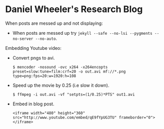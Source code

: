 # Daniel Wheeler's Research Blog

When posts are messed up and not displaying:

 * When posts are messed up try `jekyll --safe --no-lsi --pygments --no-server --no-auto`.

Embedding Youtube video:

 * Convert pngs to avi.
 
    `$ mencoder -nosound -ovc x264 -x264encopts preset=slow:tune=film:crf=20 -o out.avi mf://*.png type=png:fps=20:w=1920:h=108`
    
 * Speed up the movie by 0.25 (i.e slow it down).
 
    `$ ffmpeg -i out.avi -vf "setpts=(1/0.25)*PTS" out1.avi`
    
 * Embed in blog post.
 
    `<iframe width="480" height="360" src="http://www.youtube.com/embed/qE9fYpUG3TU" frameborder="0"> </iframe>`
